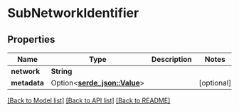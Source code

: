 # SubNetworkIdentifier

## Properties

| Name         | Type                                 | Description | Notes      |
| ------------ | ------------------------------------ | ----------- | ---------- |
| **network**  | **String**                           |             |            |
| **metadata** | Option<[**serde_json::Value**](.md)> |             | [optional] |

[[Back to Model list]](../README.md#documentation-for-models)
[[Back to API list]](../README.md#documentation-for-api-endpoints) [[Back to README]](../README.md)
